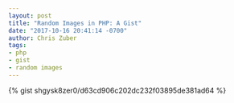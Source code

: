```yaml
---
layout: post
title: "Random Images in PHP: A Gist"
date: "2017-10-16 20:41:14 -0700"
author: Chris Zuber
tags:
- php
- gist
- random images
---
```

{% gist shgysk8zer0/d63cd906c202dc232f03895de381ad64 %}
